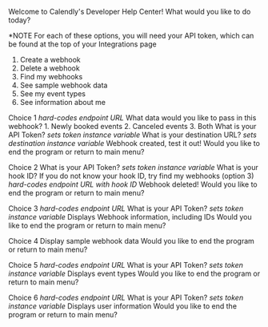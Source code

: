 Welcome to Calendly's Developer Help Center! What would you like to do today?

*NOTE For each of these options, you will need your API token, which can be found at the top of your Integrations page

1. Create a webhook
2. Delete a webhook
3. Find my webhooks
4. See sample webhook data
5. See my event types
6. See information about me

Choice 1
    *hard-codes endpoint URL*
    What data would you like to pass in this webhook?
        1. Newly booked events
        2. Canceled events
        3. Both
    What is your API Token?
    *sets token instance variable*
    What is your destination URL?
    *sets destination instance variable*
    Webhook created, test it out!
    Would you like to end the program or return to main menu?

Choice 2
    What is your API Token?
    *sets token instance variable*
    What is your hook ID?
        If you do not know your hook ID, try find my webhooks (option 3)
    *hard-codes endpoint URL with hook ID*
    Webhook deleted!
    Would you like to end the program or return to main menu?

Choice 3
    *hard-codes endpoint URL*
    What is your API Token?
    *sets token instance variable*
    Displays Webhook information, including IDs
    Would you like to end the program or return to main menu?

Choice 4
    Display sample webhook data
    Would you like to end the program or return to main menu?

Choice 5
    *hard-codes endpoint URL*
    What is your API Token?
    *sets token instance variable*
    Displays event types
    Would you like to end the program or return to main menu?

Choice 6
    *hard-codes endpoint URL*
    What is your API Token?
    *sets token instance variable*
    Displays user information
    Would you like to end the program or return to main menu?
